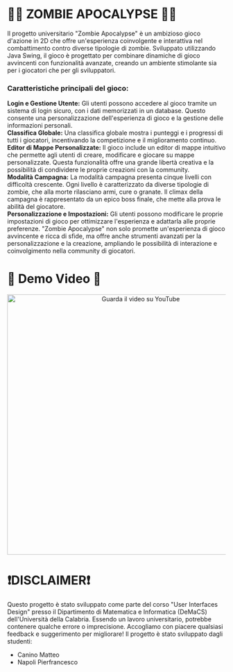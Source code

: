 # 🧟‍♂️ ZOMBIE APOCALYPSE 🧟‍♂️
Il progetto universitario "Zombie Apocalypse" è un ambizioso gioco d'azione in 2D che offre un'esperienza coinvolgente e interattiva nel combattimento contro diverse tipologie di zombie. Sviluppato utilizzando Java Swing, il gioco è progettato per combinare dinamiche di gioco avvincenti con funzionalità avanzate, creando un ambiente stimolante sia per i giocatori che per gli sviluppatori.

<h3>Caratteristiche principali del gioco:</h3>
<strong>Login e Gestione Utente:</strong> Gli utenti possono accedere al gioco tramite un sistema di login sicuro, con i dati memorizzati in un database. Questo consente una personalizzazione dell'esperienza di gioco e la gestione delle informazioni personali.<br>
<strong>Classifica Globale:</strong> Una classifica globale mostra i punteggi e i progressi di tutti i giocatori, incentivando la competizione e il miglioramento continuo.<br>
<strong>Editor di Mappe Personalizzate:</strong> Il gioco include un editor di mappe intuitivo che permette agli utenti di creare, modificare e giocare su mappe personalizzate. Questa funzionalità offre una grande libertà creativa e la possibilità di condividere le proprie creazioni con la community.<br>
<strong>Modalità Campagna:</strong> La modalità campagna presenta cinque livelli con difficoltà crescente. Ogni livello è caratterizzato da diverse tipologie di zombie, che alla morte rilasciano armi, cure o granate. Il climax della campagna è rappresentato da un epico boss finale, che mette alla prova le abilità del giocatore.<br>
<strong>Personalizzazione e Impostazioni:</strong> Gli utenti possono modificare le proprie impostazioni di gioco per ottimizzare l'esperienza e adattarla alle proprie preferenze.
"Zombie Apocalypse" non solo promette un'esperienza di gioco avvincente e ricca di sfide, ma offre anche strumenti avanzati per la personalizzazione e la creazione, ampliando le possibilità di interazione e coinvolgimento nella community di giocatori.

# 📼 Demo Video 📼
<div align="center">
  <a href="https://youtu.be/qzqJb-Qtl6E">
    <img src="https://img.youtube.com/vi/qzqJb-Qtl6E/0.jpg" alt="Guarda il video su YouTube" width="600">
  </a>
</div>

# ❗️DISCLAIMER❗️
Questo progetto è stato sviluppato come parte del corso "User Interfaces Design" presso il Dipartimento di Matematica e Informatica (DeMaCS) dell'Università della Calabria. Essendo un lavoro universitario, potrebbe contenere qualche errore o imprecisione. Accogliamo con piacere qualsiasi feedback e suggerimento per migliorare! Il progetto è stato sviluppato dagli studenti:
<ul>
  <li>Canino Matteo</li>
  <li>Napoli Pierfrancesco</li>
</ul>
